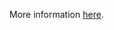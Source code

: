 More information [here](https://docs.prismacloud.io/en/enterprise-edition/policy-reference/kubernetes-policies/kubernetes-policy-index/ensure-that-the-profiling-argument-is-set-to-false-1).
